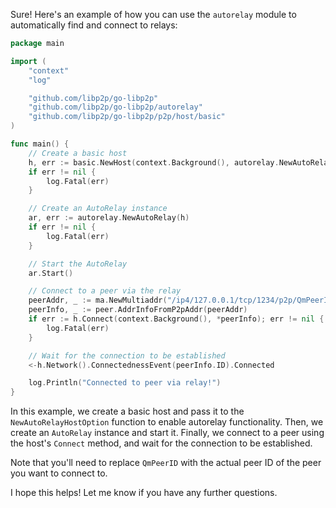 Sure! Here's an example of how you can use the `autorelay` module to automatically find and connect to relays:

```go
package main

import (
	"context"
	"log"

	"github.com/libp2p/go-libp2p"
	"github.com/libp2p/go-libp2p/autorelay"
	"github.com/libp2p/go-libp2p/p2p/host/basic"
)

func main() {
	// Create a basic host
	h, err := basic.NewHost(context.Background(), autorelay.NewAutoRelayHostOption())
	if err != nil {
		log.Fatal(err)
	}

	// Create an AutoRelay instance
	ar, err := autorelay.NewAutoRelay(h)
	if err != nil {
		log.Fatal(err)
	}

	// Start the AutoRelay
	ar.Start()

	// Connect to a peer via the relay
	peerAddr, _ := ma.NewMultiaddr("/ip4/127.0.0.1/tcp/1234/p2p/QmPeerID")
	peerInfo, _ := peer.AddrInfoFromP2pAddr(peerAddr)
	if err := h.Connect(context.Background(), *peerInfo); err != nil {
		log.Fatal(err)
	}

	// Wait for the connection to be established
	<-h.Network().ConnectednessEvent(peerInfo.ID).Connected

	log.Println("Connected to peer via relay!")
}
```

In this example, we create a basic host and pass it to the `NewAutoRelayHostOption` function to enable autorelay functionality. Then, we create an `AutoRelay` instance and start it. Finally, we connect to a peer using the host's `Connect` method, and wait for the connection to be established.

Note that you'll need to replace `QmPeerID` with the actual peer ID of the peer you want to connect to.

I hope this helps! Let me know if you have any further questions.